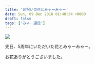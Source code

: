 ```yaml
---
title: 'お祝いの花とみゃーみゃー'
date: Sun, 09 Dec 2018 01:40:34 +0000
draft: false
tags: ['みゃー通信']
---
```


![](/images/2018/12/DSC_0808.jpg)

先日、5周年にいただいた花とみゃーみゃー。

お花ありがとうございました。